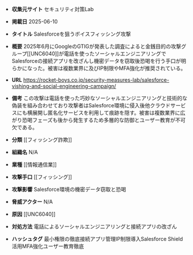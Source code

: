 - **収集元サイト**
セキュリティ対策Lab

- **掲載日**
2025-06-10

- **タイトル**
Salesforceを狙うボイスフィッシング攻撃

- **概要**
2025年6月にGoogleのGTIGが発表した調査によると金銭目的の攻撃グループ[[UNC6040]]が電話を使ったソーシャルエンジニアリングでSalesforceの接続アプリを改ざんし機密データを窃取後恐喝を行う手口が明らかになった。被害は複数業界に及びIP制限やMFA強化が推奨されている。

- **URL**
https://rocket-boys.co.jp/security-measures-lab/salesforce-vishing-and-social-engineering-campaign/

- **備考**
この攻撃は電話を使った巧妙なソーシャルエンジニアリングと技術的な偽装を組み合わせており攻撃者はSalesforce環境に侵入後他クラウドサービスにも横展開し匿名化サービスを利用して痕跡を隠す。被害は複数業界に広がり恐喝フェーズも後から発生するため多層的な防御とユーザー教育が不可欠である。

- **分類**
[[フィッシング詐欺]]

- **組織名**
N/A

- **業種**
[[情報通信業]]

- **攻撃手口**
[[フィッシング]]

- **攻撃影響**
Salesforce環境の機密データ窃取と恐喝

- **脅威アクター**
N/A

- **原因**
[[UNC6040]]

- **対処方法**
電話によるソーシャルエンジニアリングと接続アプリの改ざん

- **ハッシュタグ**
最小権限の徹底接続アプリ管理IP制限導入Salesforce Shield活用MFA強化ユーザー教育徹底
